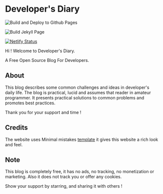 # Developer's Diary

![Build and Deploy to Github Pages](https://github.com/oke-aditya/blog/workflows/Build%20and%20Deploy%20to%20Github%20Pages/badge.svg)

![Build Jekyll Page](https://github.com/oke-aditya/blog/workflows/Build%20Jekyll%20Page/badge.svg)

[![Netlify Status](https://api.netlify.com/api/v1/badges/2681efc7-367b-466a-963f-f23f65152bb7/deploy-status)](https://app.netlify.com/sites/developers-diary/deploys)

Hi !
Welcome to Developer's Diary.

A Free Open Source Blog For Developers.
## About

This blog describes some common challenges and ideas in developer's daily life.
The blog is practical, lucid and assumes that reader in amateur programmer.
It presents practical solutions to common problems and promotes best practices.

Thank you for your support and time !

## Credits

The website uses Minimal mistakes [template](https://github.com/mmistakes/mm-github-pages-starter/generate)
it gives this website a rich look and feel.

## Note

This blog is completely free, it has no ads, no tracking, no monetization or marketing.
Also it does not track you or offer any cookies.

Show your support by starring, and sharing it with others !

